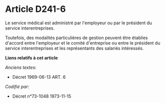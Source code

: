 # Article D241-6

Le service médical est administré par l'employeur ou par le président du service interentreprises.

Toutefois, des modalités particulières de gestion peuvent être établies d'accord entre l'employeur et le comité d'entreprise
ou entre le président du service interentreprises et les représentants des salariés intéressés.

**Liens relatifs à cet article**

_Anciens textes_:

  - Décret  1969-06-13 ART. 6

_Codifié par_:

  - Décret n°73-1048 1973-11-15
